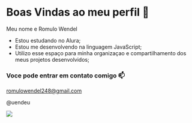 # Boas Vindas ao meu perfil 🖤

Meu nome e Romulo Wendel

- Estou estudando no Alura;
- Estou me desenvolvendo na linguagem JavaScript;
- Utilizo esse espaço para minha organizaçao e compartilhamento dos meus projetos desenvolvidos;

### Voce pode entrar em contato comigo 📫

romulowendel248@gmail.com

@uendeu

![](https://media1.tenor.com/m/-Zj-wC8lsJQAAAAC/long-wknd.gif)
